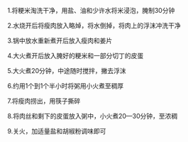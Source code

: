 
1.将粳米淘洗干净，用盐、油和少许水将米浸泡，腌制30分钟

2.水烧开后将瘦肉放入略焯，将水倒掉，将肉上的浮沫冲洗干净

3.锅中放水重新煮开后放入瘦肉和姜片

4.大火煮开后放入腌好的粳米和一部分切丁的皮蛋

5.大火煮20分钟，中途随时搅拌，撇去浮沫

6.约用1个到1个半小时将粥用小火煮至稠厚

7.将瘦肉捞出，用筷子撕碎

8.将肉丝和剩下的皮蛋放入粥中，小火煮20—30分钟，至浓稠

9.关火，加适量盐和胡椒粉调味即可

